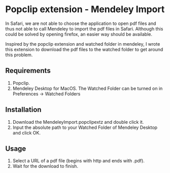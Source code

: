 # Popclip extension - Mendeley Import
In Safari, we are not able to choose the application to open pdf files and thus not able to call Mendeley to import the pdf files in Safari. Although this could be solved by opening firefox, an easier way should be available.

Inspired by the popclip extension and watched folder in mendeley, I wrote this extension to download the pdf files to the watched folder to get around this problem. 

## Requirements
1. Popclip.
2. Mendeley Desktop for MacOS. The Watched Folder can be turned on in Preferences -> Watched Folders
## Installation
1. Download the MendeleyImport.popclipextz and double click it.
2. Input the absolute path to your Watched Folder of Mendeley Desktop and click OK.
## Usage
1. Select a URL of a pdf file (begins with http and ends with .pdf).
2. Wait for the download to finish.
